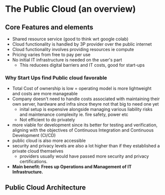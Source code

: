 # The Public Cloud (an overview)

## Core Features and elements

- Shared resource service (good to think wrt google colab)
- Cloud functionality is handled by 3P provider over the public internet
- Cloud functionality involves providing resources ie compute
- Pricing varies from free to pay per use
- No initial IT infrastructure is needed on the user's part
    - This reducees digital barriers and IT costs, good for start-ups

### Why Start Ups find Public cloud favorable

- Total Cost of ownership is low = operating model is more lightweight and costs are more manageable
- Company doesn't need to handle costs associated with maintaining their own server, hardware and infra since theyre not that big to need one yet
    - inital setup is expensive alongside managing various liability risks and maintenance complexity ie. fire safety, power etc
    - Not efficient to do privately
- more viable for development since its better for testing and verification, aligning with the objectives of Continuous Integration and Continuous Development (CI/CD)
- public cloud is also more accessible
- security and privacy levels are also a lot higher than if they established a private cloud themselves
    - providers usually would have passed more security and privacy certifications.
- **Main benefit: Frees up Operations and Management of IT Infrastructure.**

## Public Cloud Architecture


